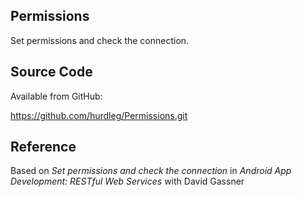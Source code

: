 ## Permissions ##
  Set permissions and check the connection.

## Source Code ##

  Available from GitHub:

  https://github.com/hurdleg/Permissions.git

## Reference ##

  Based on _Set permissions and check the connection_  in _Android App Development: RESTful Web Services_ with David Gassner